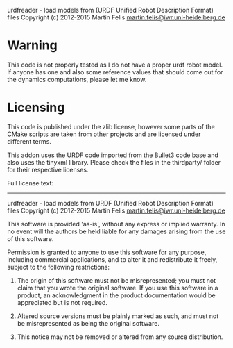 urdfreader - load models from (URDF Unified Robot Description Format) files
Copyright (c) 2012-2015 Martin Felis <martin.felis@iwr.uni-heidelberg.de>

Warning
=======

This code is not properly tested as I do not have a proper urdf robot
model. If anyone has one and also some reference values that should come
out for the dynamics computations, please let me know.

Licensing
=========

This code is published under the zlib license, however some parts of the
CMake scripts are taken from other projects and are licensed under
different terms.

This addon uses the URDF code imported from the Bullet3 code base and also
uses the tinyxml library. Please check the files in the thirdparty/ folder
for their respective licenses.

Full license text:

-------
urdfreader - load models from URDF (Unified Robot Description Format) files
Copyright (c) 2012-2015 Martin Felis <martin.felis@iwr.uni-heidelberg.de>

This software is provided 'as-is', without any express or implied
warranty. In no event will the authors be held liable for any damages
arising from the use of this software.

Permission is granted to anyone to use this software for any purpose,
including commercial applications, and to alter it and redistribute it
freely, subject to the following restrictions:

   1. The origin of this software must not be misrepresented; you must not
   claim that you wrote the original software. If you use this software
   in a product, an acknowledgment in the product documentation would be
   appreciated but is not required.

   2. Altered source versions must be plainly marked as such, and must not be
   misrepresented as being the original software.

   3. This notice may not be removed or altered from any source
   distribution.
